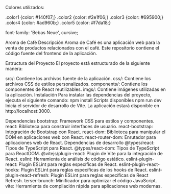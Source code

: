 Colores utilizados:

.color1 {color: #140f07;}
.color2 {color: #2e1f06;}
.color3 {color: #695900;}
.color4 {color: #ad960b;}
.color5 {color: #f7da18;}

font-family: 'Bebas Neue', cursive;

Aroma de Café
Descripción
Aroma de Café es una aplicación web para la venta de productos relacionados con el café. Este repositorio contiene el código fuente del frontend de la aplicación.

Estructura del Proyecto
El proyecto está estructurado de la siguiente manera:

src/: Contiene los archivos fuente de la aplicación.
css/: Contiene los archivos CSS de estilos personalizados.
components/: Contiene los componentes de React reutilizables.
imgs/: Contiene imágenes utilizadas en la aplicación.
Instalación
Para instalar las dependencias del proyecto, ejecuta el siguiente comando:
npm install
Scripts disponibles
npm run dev
Inicia el servidor de desarrollo de Vite. La aplicación estará disponible en http://localhost:3000.

Dependencias
bootstrap: Framework CSS para estilos y componentes.
react: Biblioteca para construir interfaces de usuario.
react-bootstrap: Integración de Bootstrap con React.
react-dom: Biblioteca para manipular el DOM en aplicaciones web con React.
react-router-dom: Enrutador para aplicaciones web de React.
Dependencias de desarrollo
@types/react: Tipos de TypeScript para React.
@types/react-dom: Tipos de TypeScript para ReactDOM.
@vitejs/plugin-react: Plugin de Vite para la integración de React.
eslint: Herramienta de análisis de código estático.
eslint-plugin-react: Plugin ESLint para reglas específicas de React.
eslint-plugin-react-hooks: Plugin ESLint para reglas específicas de los hooks de React.
eslint-plugin-react-refresh: Plugin ESLint para reglas específicas de React Refresh.
terser-brunch: Minificador para optimizar el código JavaScript.
vite: Herramienta de compilación rápida para aplicaciones web modernas.


